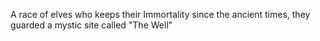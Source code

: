 
A race of elves who keeps their Immortality since the ancient times, they guarded a mystic site called "The Well" 

